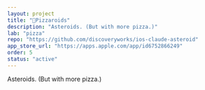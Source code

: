```yaml
---
layout: project
title: "🍕Pizzaroids"
description: "Asteroids. (But with more pizza.)"
lab: "pizza"
repo: "https://github.com/discoveryworks/ios-claude-asteroid"
app_store_url: "https://apps.apple.com/app/id6752866249"
order: 5
status: "active"
---
```


Asteroids. (But with more pizza.)
